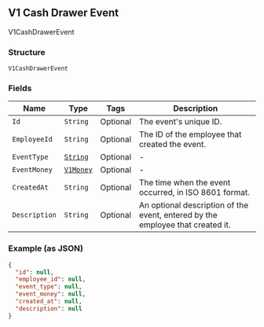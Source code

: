 ## V1 Cash Drawer Event

V1CashDrawerEvent

### Structure

`V1CashDrawerEvent`

### Fields

| Name | Type | Tags | Description |
|  --- | --- | --- | --- |
| `Id` | `String` | Optional | The event's unique ID. |
| `EmployeeId` | `String` | Optional | The ID of the employee that created the event. |
| `EventType` | [`String`](/doc/models/v1-cash-drawer-event-event-type.md) | Optional | - |
| `EventMoney` | [`V1Money`](/doc/models/v1-money.md) | Optional | - |
| `CreatedAt` | `String` | Optional | The time when the event occurred, in ISO 8601 format. |
| `Description` | `String` | Optional | An optional description of the event, entered by the employee that created it. |

### Example (as JSON)

```json
{
  "id": null,
  "employee_id": null,
  "event_type": null,
  "event_money": null,
  "created_at": null,
  "description": null
}
```

